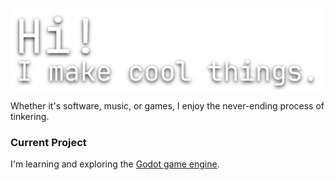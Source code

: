 ![title](assets/hi.png)

Whether it's software, music, or games, I enjoy the never-ending process of tinkering.

### Current Project

I'm learning and exploring the [Godot game engine](https://godotengine.org/).
